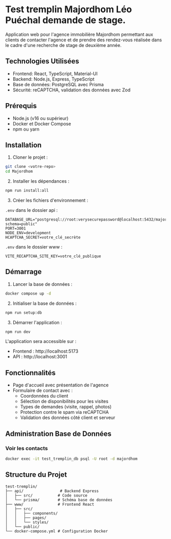 # Test tremplin Majordhom Léo Puéchal demande de stage.

Application web pour l'agence immobilière Majordhom permettant aux clients de contacter l'agence et de prendre des rendez-vous réalisée dans le cadre d'une recherche de stage de deuxième année.

## Technologies Utilisées

- Frontend: React, TypeScript, Material-UI
- Backend: Node.js, Express, TypeScript
- Base de données: PostgreSQL avec Prisma
- Sécurité: reCAPTCHA, validation des données avec Zod

## Prérequis

- Node.js (v16 ou supérieur)
- Docker et Docker Compose
- npm ou yarn

## Installation

1. Cloner le projet :
```bash
git clone <votre-repo>
cd Majordhom
```

2. Installer les dépendances :
```bash
npm run install:all
```

3. Créer les fichiers d'environnement :

`.env` dans le dossier api :
```env
DATABASE_URL="postgresql://root:verysecurepassword@localhost:5432/majordhom?schema=public"
PORT=3001
NODE_ENV=development
HCAPTCHA_SECRET=votre_clé_secrète
```

`.env` dans le dossier www :
```env
VITE_RECAPTCHA_SITE_KEY=votre_clé_publique
```

## Démarrage

1. Lancer la base de données :
```bash
docker compose up -d
```

2. Initialiser la base de données :
```bash
npm run setup:db
```

3. Démarrer l'application :
```bash
npm run dev
```

L'application sera accessible sur :
- Frontend : http://localhost:5173
- API : http://localhost:3001

## Fonctionnalités

- Page d'accueil avec présentation de l'agence
- Formulaire de contact avec :
  - Coordonnées du client
  - Sélection de disponibilités pour les visites
  - Types de demandes (visite, rappel, photos)
  - Protection contre le spam via reCAPTCHA
  - Validation des données côté client et serveur

## Administration Base de Données

### Voir les contacts

```bash
docker exec -it test_tremplin_db psql -U root -d majordhom
```

## Structure du Projet

```
test-tremplin/
├── api/                # Backend Express
│   ├── src/           # Code source
│   └── prisma/        # Schéma base de données
├── www/               # Frontend React
│   ├── src/          
│   │   ├── components/
│   │   ├── pages/
│   │   └── styles/
│   └── public/       
└── docker-compose.yml # Configuration Docker
```
